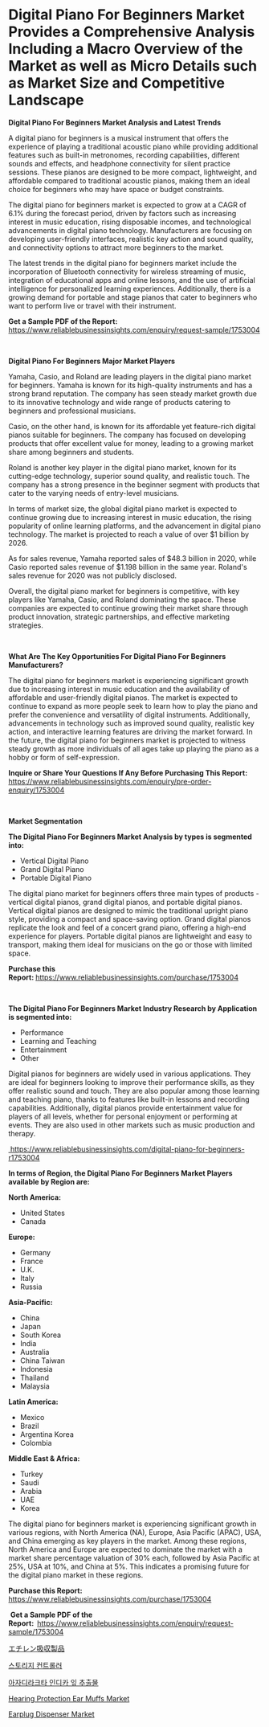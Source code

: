 <p><h1>Digital Piano For Beginners Market Provides a Comprehensive Analysis Including a Macro Overview of the Market as well as Micro Details such as Market Size and Competitive Landscape</h1></p><p><strong>Digital Piano For Beginners Market Analysis and Latest Trends</strong></p>
<p><p>A digital piano for beginners is a musical instrument that offers the experience of playing a traditional acoustic piano while providing additional features such as built-in metronomes, recording capabilities, different sounds and effects, and headphone connectivity for silent practice sessions. These pianos are designed to be more compact, lightweight, and affordable compared to traditional acoustic pianos, making them an ideal choice for beginners who may have space or budget constraints.</p><p>The digital piano for beginners market is expected to grow at a CAGR of 6.1% during the forecast period, driven by factors such as increasing interest in music education, rising disposable incomes, and technological advancements in digital piano technology. Manufacturers are focusing on developing user-friendly interfaces, realistic key action and sound quality, and connectivity options to attract more beginners to the market.</p><p>The latest trends in the digital piano for beginners market include the incorporation of Bluetooth connectivity for wireless streaming of music, integration of educational apps and online lessons, and the use of artificial intelligence for personalized learning experiences. Additionally, there is a growing demand for portable and stage pianos that cater to beginners who want to perform live or travel with their instrument.</p></p>
<p><strong>Get a Sample PDF of the Report:&nbsp;</strong> <a href="https://www.reliablebusinessinsights.com/enquiry/request-sample/1753004">https://www.reliablebusinessinsights.com/enquiry/request-sample/1753004</a></p>
<p>&nbsp;</p>
<p><strong>Digital Piano For Beginners Major Market Players</strong></p>
<p><p>Yamaha, Casio, and Roland are leading players in the digital piano market for beginners. Yamaha is known for its high-quality instruments and has a strong brand reputation. The company has seen steady market growth due to its innovative technology and wide range of products catering to beginners and professional musicians.</p><p>Casio, on the other hand, is known for its affordable yet feature-rich digital pianos suitable for beginners. The company has focused on developing products that offer excellent value for money, leading to a growing market share among beginners and students.</p><p>Roland is another key player in the digital piano market, known for its cutting-edge technology, superior sound quality, and realistic touch. The company has a strong presence in the beginner segment with products that cater to the varying needs of entry-level musicians.</p><p>In terms of market size, the global digital piano market is expected to continue growing due to increasing interest in music education, the rising popularity of online learning platforms, and the advancement in digital piano technology. The market is projected to reach a value of over $1 billion by 2026.</p><p>As for sales revenue, Yamaha reported sales of $48.3 billion in 2020, while Casio reported sales revenue of $1.198 billion in the same year. Roland's sales revenue for 2020 was not publicly disclosed.</p><p>Overall, the digital piano market for beginners is competitive, with key players like Yamaha, Casio, and Roland dominating the space. These companies are expected to continue growing their market share through product innovation, strategic partnerships, and effective marketing strategies.</p></p>
<p>&nbsp;</p>
<p><strong>What Are The Key Opportunities For Digital Piano For Beginners Manufacturers?</strong></p>
<p><p>The digital piano for beginners market is experiencing significant growth due to increasing interest in music education and the availability of affordable and user-friendly digital pianos. The market is expected to continue to expand as more people seek to learn how to play the piano and prefer the convenience and versatility of digital instruments. Additionally, advancements in technology such as improved sound quality, realistic key action, and interactive learning features are driving the market forward. In the future, the digital piano for beginners market is projected to witness steady growth as more individuals of all ages take up playing the piano as a hobby or form of self-expression.</p></p>
<p><strong>Inquire or Share Your Questions If Any Before Purchasing This Report:</strong> <a href="https://www.reliablebusinessinsights.com/enquiry/pre-order-enquiry/1753004">https://www.reliablebusinessinsights.com/enquiry/pre-order-enquiry/1753004</a></p>
<p>&nbsp;</p>
<p><strong>Market Segmentation</strong></p>
<p><strong>The Digital Piano For Beginners Market Analysis by types is segmented into:</strong></p>
<p><ul><li>Vertical Digital Piano</li><li>Grand Digital Piano</li><li>Portable Digital Piano</li></ul></p>
<p><p>The digital piano market for beginners offers three main types of products - vertical digital pianos, grand digital pianos, and portable digital pianos. Vertical digital pianos are designed to mimic the traditional upright piano style, providing a compact and space-saving option. Grand digital pianos replicate the look and feel of a concert grand piano, offering a high-end experience for players. Portable digital pianos are lightweight and easy to transport, making them ideal for musicians on the go or those with limited space.</p></p>
<p><strong>Purchase this Report:&nbsp;</strong><a href="https://www.reliablebusinessinsights.com/purchase/1753004">https://www.reliablebusinessinsights.com/purchase/1753004</a></p>
<p>&nbsp;</p>
<p><strong>The Digital Piano For Beginners Market Industry Research by Application is segmented into:</strong></p>
<p><ul><li>Performance</li><li>Learning and Teaching</li><li>Entertainment</li><li>Other</li></ul></p>
<p><p>Digital pianos for beginners are widely used in various applications. They are ideal for beginners looking to improve their performance skills, as they offer realistic sound and touch. They are also popular among those learning and teaching piano, thanks to features like built-in lessons and recording capabilities. Additionally, digital pianos provide entertainment value for players of all levels, whether for personal enjoyment or performing at events. They are also used in other markets such as music production and therapy.</p></p>
<p><a href="https://www.reliablebusinessinsights.com/digital-piano-for-beginners-r1753004">&nbsp;https://www.reliablebusinessinsights.com/digital-piano-for-beginners-r1753004</a></p>
<p><strong>In terms of Region, the Digital Piano For Beginners Market Players available by Region are:</strong></p>
<p>
    <p> <strong> North America: </strong>
        <ul>
            <li>United States</li>
            <li>Canada</li>
        </ul>
        </p> 
    <p> <strong> Europe: </strong>
        <ul>
            <li>Germany</li>
            <li>France</li>
            <li>U.K.</li>
            <li>Italy</li>
            <li>Russia</li>
        </ul>
        </p> 
    <p> <strong> Asia-Pacific: </strong>
        <ul>
            <li>China</li>
            <li>Japan</li>
            <li>South Korea</li>
            <li>India</li>
            <li>Australia</li>
            <li>China Taiwan</li>
            <li>Indonesia</li>
            <li>Thailand</li>
            <li>Malaysia</li>
        </ul>
        </p> 
    <p> <strong> Latin America: </strong>
        <ul>
            <li>Mexico</li>
            <li>Brazil</li>
            <li>Argentina Korea</li>
            <li>Colombia</li>
        </ul>
        </p> 
    <p> <strong> Middle East & Africa: </strong>
        <ul>
            <li>Turkey</li>
            <li>Saudi</li>
            <li>Arabia</li>
            <li>UAE</li>
            <li>Korea</li>
        </ul>
    </p>
    </p>
<p><p>The digital piano for beginners market is experiencing significant growth in various regions, with North America (NA), Europe, Asia Pacific (APAC), USA, and China emerging as key players in the market. Among these regions, North America and Europe are expected to dominate the market with a market share percentage valuation of 30% each, followed by Asia Pacific at 25%, USA at 10%, and China at 5%. This indicates a promising future for the digital piano market in these regions.</p></p>
<p><strong>Purchase this Report: </strong><a href="https://www.reliablebusinessinsights.com/purchase/1753004">https://www.reliablebusinessinsights.com/purchase/1753004</a></p>
<p>&nbsp;<strong>Get a Sample PDF of the Report:&nbsp;&nbsp;</strong><a href="https://www.reliablebusinessinsights.com/enquiry/request-sample/1753004">https://www.reliablebusinessinsights.com/enquiry/request-sample/1753004</a></p>
<p><strong></strong></p>
<p><p><a href="https://github.com/VellaJacobi2023/Market-Research-Report-List-1/blob/main/2177012142243.md">エチレン吸収製品</a></p><p><a href="https://github.com/durgin521/Market-Research-Report-List-1/blob/main/8137707150057.md">스토리지 컨트롤러</a></p><p><a href="https://medium.com/@jackiefauhey9089475/2024%EB%85%84%EB%B6%80%ED%84%B0-2031%EB%85%84%EA%B9%8C%EC%A7%80-%EC%95%84%EC%9E%90%EB%94%94%EB%9D%BC%ED%9D%90%ED%83%80-%EC%9D%B8%EB%94%94%EC%B9%B4-%EC%9E%8E-%EC%B6%94%EC%B6%9C%EB%AC%BC-%EC%8B%9C%EC%9E%A5-%EC%A0%84%EB%A7%9D-%EB%B0%8F-%EC%98%88%EC%B8%A1-3fcdd4c89ede">아자디라크타 인디카 잎 추출물</a></p><p><a href="https://github.com/mabutironaldo/Market-Research-Report-List-5/blob/main/hearing-protection-ear-muffs-market.md">Hearing Protection Ear Muffs Market</a></p><p><a href="https://github.com/gikababa4/Market-Research-Report-List-1/blob/main/earplug-dispenser-market.md">Earplug Dispenser Market</a></p></p>